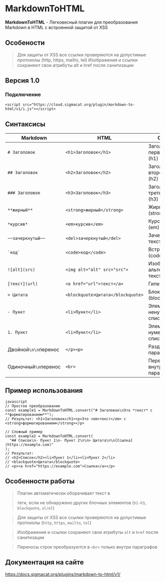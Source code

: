 # MarkdownToHTML
**MarkdownToHTML** - Легковесный плагин для преобразования Markdown в HTML с встроенной защитой от XSS
## Особености 
> Для защиты от XSS все ссылки проверяются на допустимые протоколы (http, https, mailto, tel)
> Изображения и ссылки сохраняют свои атрибуты alt и href после санитизации
## Версия 1.0
### Подключение
`<script src="https://cloud.sigmacat.org/plugin/markdown-to-html/v1/i.js"></script>`

## Синтаксисы
| Markdown               | HTML                              | Описание                                      |
|------------------------|-----------------------------------|-----------------------------------------------|
| `# Заголовок`          | `<h1>Заголовок</h1>`              | Заголовок первого уровня (h1)                |
| `## Заголовок`         | `<h2>Заголовок</h2>`              | Заголовок второго уровня (h2)                |
| `### Заголовок`        | `<h3>Заголовок</h3>`              | Заголовок третьего уровня (h3)               |
| `**жирный**`           | `<strong>жирный</strong>`         | Жирный текст (strong)                        |
| `*курсив*`             | `<em>курсив</em>`                 | Курсивный текст (em)                         |
| `~~зачеркнутый~~`      | `<del>зачеркнутый</del>`          | Зачеркнутый текст (del)                      |
| `` `код` ``            | `<code>код</code>`                | Встроенный код (code)                        |
| `![alt](src)`          | `<img alt="alt" src="src">`       | Изображение с альтернативным текстом         |
| `[текст](url)`         | `<a href="url">текст</a>`         | Гиперссылка                                  |
| `> Цитата`             | `<blockquote>Цитата</blockquote>` | Блок цитаты (blockquote)                     |
| `- Пункт`              | `<li>Пункт</li>`                  | Элемент ненумерованного списка               |
| `1. Пункт`             | `<li>Пункт</li>`                  | Элемент нумерованного списка                 |
| Двойной`\n\n`перенос   | `</p><p>`                         | Разделение на параграфы                      |
| Одиночный`\n`перенос   | `<br>`                            | Перенос строки внутри параграфа              |

## Пример использования
```
javascript    
// Простое преобразование
const example1 = MarkdownToHTML.convert("# Заголовок\nЭто *текст* с **форматированием**");
// Результат: <h1>Заголовок</h1><p>Это <em>текст</em> с <strong>форматированием</strong></p>

// Сложный пример
const example2 = MarkdownToHTML.convert(
  "## Список\n- Пункт 1\n- Пункт 2\n\n> Цитата\n\n[Ссылка](https://example.com)"
);
// Результат: 
// <h2>Список</h2><li>Пункт 1</li><li>Пункт 2</li>
// <blockquote>Цитата</blockquote>
// <p><a href="https://example.com">Ссылка</a></p>
```

## Особенности работы
> Плагин автоматически оборачивает текст в <p> теги, если не обнаружено других блочных элементов (`h1-h3`, `blockquote`, `ul/ol`)

> Для защиты от XSS все ссылки проверяются на допустимые протоколы (`http`, `https`, `mailto`, `tel`)

> Изображения и ссылки сохраняют свои атрибуты `alt` и `href` после санитизации

> Переносы строк преобразуются в `<br>` только внутри параграфов

## Документация на сайте
https://docs.sigmacat.org/plugins/markdown-to-html/v1/
